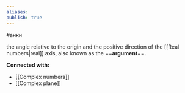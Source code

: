 ```yaml
---
aliases:
publish: true
---
```

#анки

the angle relative to the origin and the positive direction of the [[Real numbers|real]] axis, also known as the ==**argument**==.













**Connected with:**
- [[Complex numbers]]
- [[Complex plane]]

